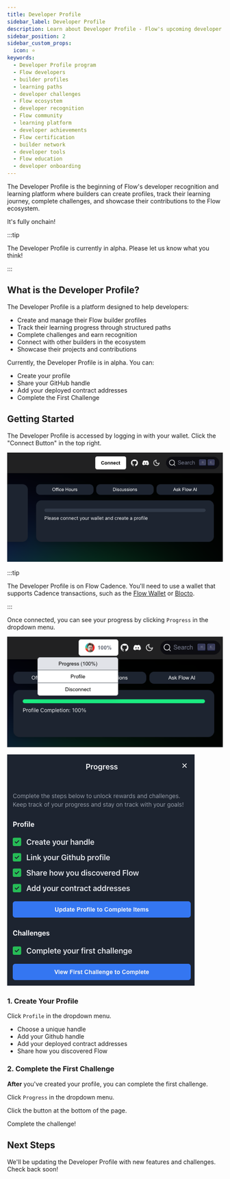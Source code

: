 ```yaml
---
title: Developer Profile
sidebar_label: Developer Profile
description: Learn about Developer Profile - Flow's upcoming developer recognition and learning platform. Create your builder profile.  In the future, you'll be able to track your learning journey, showcase your projects, and connect with the Flow ecosystem.
sidebar_position: 2
sidebar_custom_props:
  icon: ⭐
keywords:
  - Developer Profile program
  - Flow developers
  - builder profiles
  - learning paths
  - developer challenges
  - Flow ecosystem
  - developer recognition
  - Flow community
  - learning platform
  - developer achievements
  - Flow certification
  - builder network
  - developer tools
  - Flow education
  - developer onboarding
---
```


The Developer Profile is the beginning of Flow's developer recognition and learning platform where builders can create profiles, track their learning journey, complete challenges, and showcase their contributions to the Flow ecosystem.

It's fully onchain!

:::tip

The Developer Profile is currently in alpha. Please let us know what you think!

:::

## What is the Developer Profile?

The Developer Profile is a platform designed to help developers:

- Create and manage their Flow builder profiles
- Track their learning progress through structured paths
- Complete challenges and earn recognition
- Connect with other builders in the ecosystem
- Showcase their projects and contributions

Currently, the Developer Profile is in alpha. You can:

- Create your profile
- Share your GitHub handle
- Add your deployed contract addresses
- Complete the First Challenge

## Getting Started

The Developer Profile is accessed by logging in with your wallet. Click the "Connect Button" in the top right.

![Developer Profile Connect](profile-connect.png)

:::tip

The Developer Profile is on Flow Cadence. You'll need to use a wallet that supports Cadence transactions, such as the [Flow Wallet] or [Blocto].

:::

Once connected, you can see your progress by clicking `Progress` in the dropdown menu.

![Progress](progress.png)

![Developer Profile Progress](profile-progress.png)

### 1. Create Your Profile

Click `Profile` in the dropdown menu.

- Choose a unique handle
- Add your Github handle
- Add your deployed contract addresses
- Share how you discovered Flow

### 2. Complete the First Challenge

**After** you've created your profile, you can complete the first challenge.

Click `Progress` in the dropdown menu.

Click the button at the bottom of the page.

Complete the challenge!

## Next Steps

We'll be updating the Developer Profile with new features and challenges. Check back soon!

<!-- Reference-style links, will not render on the page. -->

[Flow Wallet]: https://wallet.flow.com/
[Blocto]: https://blocto.app/
